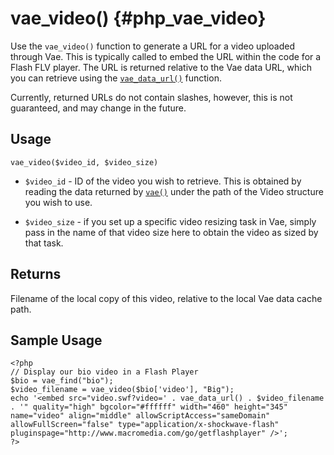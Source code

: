 # vae\_video() {#php_vae_video}

Use the `vae_video()` function to generate a URL for a video uploaded
through Vae. This is typically called to embed the URL within the code
for a Flash FLV player. The URL is returned relative to the Vae data
URL, which you can retrieve using the
[`vae_data_url()`](#php_vae_data_url) function.

Currently, returned URLs do not contain slashes, however, this is not
guaranteed, and may change in the future.

## Usage

`vae_video($video_id, $video_size)`

-   `$video_id` - ID of the video you wish to retrieve. This is obtained
    by reading the data returned by [`vae()`](#php_vae) under the path
    of the Video structure you wish to use.

-   `$video_size` - if you set up a specific video resizing task in Vae,
    simply pass in the name of that video size here to obtain the video
    as sized by that task.

## Returns

Filename of the local copy of this video, relative to the local Vae data
cache path.

## Sample Usage

    <?php
    // Display our bio video in a Flash Player
    $bio = vae_find("bio");
    $video_filename = vae_video($bio['video'], "Big");
    echo '<embed src="video.swf?video=' . vae_data_url() . $video_filename . '" quality="high" bgcolor="#ffffff" width="460" height="345" name="video" align="middle" allowScriptAccess="sameDomain" allowFullScreen="false" type="application/x-shockwave-flash" pluginspage="http://www.macromedia.com/go/getflashplayer" />';
    ?>        
